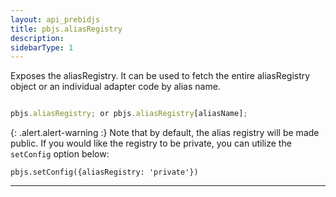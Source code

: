```yaml
---
layout: api_prebidjs
title: pbjs.aliasRegistry
description:
sidebarType: 1
---
```



Exposes the aliasRegistry. It can be used to fetch the entire aliasRegistry object or an individual adapter code by alias name.

```javascript

pbjs.aliasRegistry; or pbjs.aliasRegistry[aliasName];

```

{: .alert.alert-warning :}
Note that by default, the alias registry will be made public.  If you would like the registry to be private, you can utilize the `setConfig` option below:

```
pbjs.setConfig({aliasRegistry: 'private'})
```

<hr class="full-rule" />
